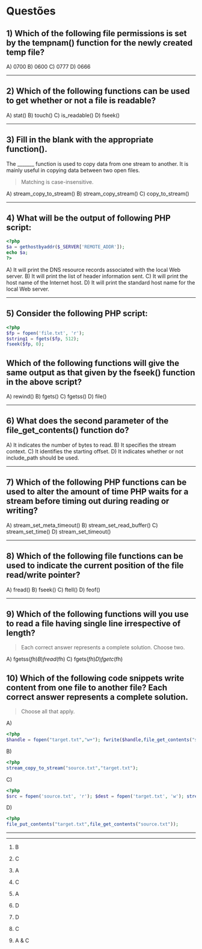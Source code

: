 # Questões

## 1) Which of the following file permissions is set by the tempnam() function for the newly created temp file?

A) 0700
B) 0600
C) 0777
D) 0666

---

## 2) Which of the following functions can be used to get whether or not a file is readable?

A) stat()
B) touch()
C) is_readable()
D) fseek()

---

## 3) Fill in the blank with the appropriate function().
The \_\_\_\_\_\_\_ function is used to copy data from one stream to another. It is mainly useful in copying data between two open files.
> Matching is case-insensitive.

A) stream_copy_to_stream()
B) stream_copy_stream()
C) copy_to_stream()

---

## 4) What will be the output of following PHP script:

```php
<?php
$a = gethostbyaddr($_SERVER['REMOTE_ADDR']);
echo $a;
?>
```

A) It will print the DNS resource records associated with the local Web server.
B) It will print the list of header information sent.
C) It will print the host name of the Internet host.
D) It will print the standard host name for the local Web server.

---

## 5) Consider the following PHP script:

```php
<?php
$fp = fopen('file.txt', 'r');
$string1 = fgets($fp, 512);
fseek($fp, 0);
```
## Which of the following functions will give the same output as that given by the fseek() function in the above script?

A) rewind()
B) fgets()
C) fgetss()
D) file()

---

## 6) What does the second parameter of the file_get_contents() function do?

A) It indicates the number of bytes to read.
B) It specifies the stream context.
C) It identifies the starting offset.
D) It indicates whether or not include_path should be used.

---

## 7) Which of the following PHP functions can be used to alter the amount of time PHP waits for a stream before timing out during reading or writing?

A) stream_set_meta_timeout()
B) stream_set_read_buffer()
C) stream_set_time()
D) stream_set_timeout()

---

## 8) Which of the following file functions can be used to indicate the current position of the file read/write pointer?

A) fread()
B) fseek()
C) ftell()
D) feof()

---

## 9) Which of the following functions will you use to read a file having single line irrespective of length?
> Each correct answer represents a complete solution. Choose two.

A) fgetss($fh)
B) fread($fh)
C) fgets($fh)
D) fgetc($fh)

## 10)  Which of the following code snippets write content from one file to another file? Each correct answer represents a complete solution.
> Choose all that apply.

A)
```php
<?php
$handle = fopen("target.txt","w+"); fwrite($handle,file_get_contents("source.txt")); fclose($handle);
```

B)
```php
<?php
stream_copy_to_stream("source.txt","target.txt");
```
C)
```php
<?php
$src = fopen('source.txt', 'r'); $dest = fopen('target.txt', 'w'); stream_copy_to_stream($src,$dest);
```

D)
```php
<?php
file_put_contents("target.txt",file_get_contents("source.txt"));
```


---
---

1) B

2) C

3) A

4) C

5) A

6) D

7) D

8) C

9) A & C

```
